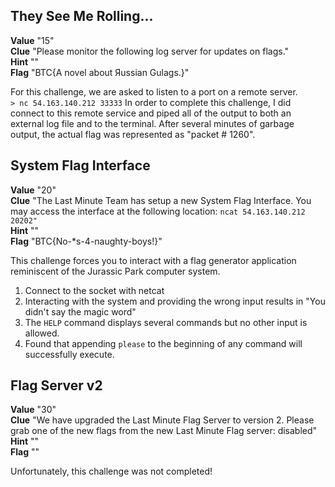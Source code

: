 ## They See Me Rolling...  
**Value** "15"  
**Clue** "Please monitor the following log server for updates on flags."  
**Hint** ""  
**Flag** "BTC{A novel about Яussian Gulags.}"  

For this challenge, we are asked to listen to a port on a remote server.  
`> nc 54.163.140.212 33333`
In order to complete this challenge, I did connect to this remote service and piped all of the output to both an external log file and to the terminal.  After several minutes of garbage output, the actual flag was represented as "packet # 1260". 

## System Flag Interface
**Value** "20"  
**Clue** "The Last Minute Team has setup a new System Flag Interface. You may access the interface at the following location:
`ncat 54.163.140.212 20202"`  
**Hint** ""  
**Flag** "BTC{No-*s-4-naughty-boys!}"  

This challenge forces you to interact with a flag generator application reminiscent of the Jurassic Park computer system.  

1. Connect to the socket with netcat
2. Interacting with the system and providing the wrong input results in "You didn't say the magic word" 
3. The `HELP` command displays several commands but no other input is allowed. 
4. Found that appending `please` to the beginning of any command will successfully execute. 

## Flag Server v2
**Value** "30"  
**Clue** "We have upgraded the Last Minute Flag Server to version 2. Please grab one of the new flags from the new Last Minute Flag server: disabled"  
**Hint** ""  
**Flag** "" 

Unfortunately, this challenge was not completed!
